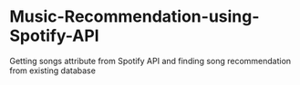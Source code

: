 # Music-Recommendation-using-Spotify-API
Getting songs attribute from Spotify API and finding song recommendation from existing database
